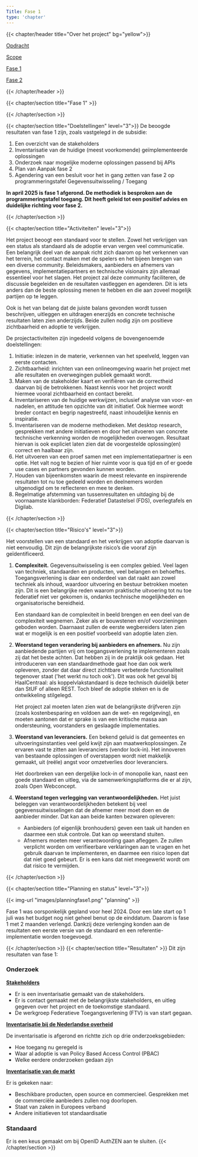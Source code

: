 ```yaml
---
Title: Fase 1
type: 'chapter'
---
```


{{< chapter/header title="Over het project" bg="yellow">}}

<div class="utrecht-paragraph pt-1 sub-navigation-tab">
   <p>
      <a href="../opdracht">Opdracht</a> 
   </p>
</div>
<div class="utrecht-paragraph pt-1 sub-navigation-tab">
   <p>
      <a href="../scope">Scope</a>
   </p>
</div>
<div class="sub-navigation-tab-selected utrecht-paragraph pt-1 sub-navigation-tab">
   <p>
      <a href="../fase1">Fase 1</a> 
   </p>
</div>
<div class="utrecht-paragraph pt-1 sub-navigation-tab">
   <p>
      <a href="../fase2">Fase 2</a>
   </p>
</div>
{{< /chapter/header >}}

{{< chapter/section title="Fase 1" >}}

{{< /chapter/section >}}


{{< chapter/section title="Doelstellingen" level="3">}}
De beoogde resultaten van fase 1 zijn, zoals vastgelegd in de subsidie:

1.	Een overzicht van de stakeholders
2.	Inventarisatie van de huidige (meest voorkomende) geïmplementeerde oplossingen
3.	Onderzoek naar mogelijke moderne oplossingen passend bij APIs
4.	Plan van Aanpak fase 2
5.	Agendering van een besluit voor het in gang zetten van fase 2 op programmeringstafel Gegevensuitwisseling / Toegang

**In april 2025 is fase 1 afgerond. De methodiek is besproken aan de programmeringstafel toegang. Dit heeft geleid tot een positief advies en duidelijke richting voor fase 2.**

{{< /chapter/section >}}

{{< chapter/section title="Activiteiten" level="3">}}

Het project beoogt een standaard voor te stellen. Zowel het verkrijgen van een status als standaard
als de adoptie ervan vergen veel communicatie. Een belangrijk deel van de aanpak richt zich daarom op
het verkennen van het terrein, het contact maken met de spelers en het bijeen brengen van een
diverse community. Beleidsmakers, aanbieders en afnemers van gegevens, implementatiepartners en technische
visionairs zijn allemaal essentieel voor het slagen. Het project zal deze community faciliteren, de
discussie begeleiden en de resultaten vastleggen en agenderen. Dit is iets anders dan
de beste oplossing menen te hebben en die aan zoveel mogelijk partijen op te leggen.

Ook is het van belang dat de juiste balans gevonden wordt tussen beschrijven, uitleggen en uitdragen
enerzijds en concrete technische resultaten laten zien anderzijds. Beide zullen nodig zijn om
positieve zichtbaarheid en adoptie te verkrijgen.

De projectactiviteiten zijn ingedeeld volgens de bovengenoemde doelstellingen:

1. Initiatie: inlezen in de materie, verkennen van het speelveld, leggen van eerste contacten.
2. Zichtbaarheid: inrichten van een onlineomgeving waarin het project met alle resultaten en overwegingen publiek gemaakt wordt.
3. Maken van de stakeholder kaart en verifiëren van de correctheid daarvan bij de betrokkenen. Naast kennis voor het
   project wordt hiermee vooral zichtbaarheid en contact bereikt.
4. Inventariseren van de huidige werkwijzen, inclusief analyse van voor- en nadelen, en attitude ten opzichte van dit initiatief.
   Ook hiermee wordt breder contact en begrip nagestreefd, naast inhoudelijke kennis en inspiratie.
5. Inventariseren van de moderne methodieken. Met desktop research, gesprekken met andere initiatieven en door het uitvoeren
   van concrete technische verkenning worden de mogelijkheden overwogen. Resultaat hiervan is ook expliciet laten
   zien dat de voorgestelde oplossing(en) correct en haalbaar zijn.
6. Het uitvoeren van een proef samen met een implementatiepartner is een optie. Het valt nog te bezien of hier ruimte
   voor is qua tijd en of er goede use cases en partners gevonden kunnen worden.
7. Houden van bijeenkomsten waarin de meest relevante en inspirerende resultaten tot nu toe gedeeld worden en deelnemers worden uitgenodigd om te reflecteren en mee te denken.
8. Regelmatige afstemming van tussenresultaten en uitdaging bij de voornaamste klankborden: Federatief Datastelsel (FDS), overlegtafels en
   Digilab.

{{< /chapter/section >}}


{{< chapter/section title="Risico's" level="3">}}

Het voorstellen van een standaard en het verkrijgen van adoptie daarvan is niet eenvoudig. Dit zijn de belangrijkste risico’s die vooraf zijn geïdentificeerd.

1. **Complexiteit.**
   Gegevensuitwisseling is een complex gebied. Veel lagen van techniek, standaarden en producten, veel belangen en behoeftes.
   Toegangsverlening is daar een onderdeel van dat raakt aan zowel techniek als inhoud, waardoor uitvoering en bestuur
   betrokken moeten zijn. Dit is een belangrijke reden waarom praktische uitvoering tot nu toe federatief niet ver gekomen is,
   ondanks technische mogelijkheden en organisatorische bereidheid.

   Een standaard kan de complexiteit in beeld brengen en een deel van de complexiteit wegnemen. Zeker als er
   bouwstenen en/of voorzieningen geboden worden. Daarnaast zullen de eerste wegbereiders laten zien wat er mogelijk is
   en een positief voorbeeld van adoptie laten zien.

2. **Weerstand tegen verandering bij aanbieders en afnemers.**
   Nu zijn aanbiedende partijen vrij om toegangsverlening te implementeren zoals zij dat het beste achten. Dat hebben zij in de praktijk ook gedaan.
   Het introduceren van een standaardmethode gaat hoe dan ook werk opleveren, zonder dat daar direct zichtbare verbeterde
   functionaliteit tegenover staat ('het werkt nu toch ook'). Dit was ook het geval bij HaalCentraal: als koppelvlakstandaard
   is deze technisch duidelijk beter dan StUF of alleen REST. Toch bleef de adoptie steken en is de ontwikkeling stilgelegd.

   Het project zal moeten laten zien wat de belangrijkste drijfveren zijn (zoals kostenbesparing en voldoen aan de wet- en regelgeving),
   en moeten aantonen dat er sprake is van een kritische massa aan ondersteuning, voorstanders en geslaagde implementaties.
   
4. **Weerstand van leveranciers.**
   Een bekend geluid is dat gemeentes en uitvoeringsinstanties veel geld kwijt zijn aan maatwerkoplossingen. Ze ervaren vast te zitten
   aan leveranciers (vendor lock-in). Het innoveren van bestaande oplossingen of overstappen wordt niet makkelijk gemaakt,
   uit (reële) angst voor omzetverlies door leveranciers.

   Het doorbreken van een dergelijke lock-in of monopolie kan, naast een goede standaard en uitleg, via de samenwerkingsplatforms die er
   al zijn, zoals Open Webconcept.

5. **Weerstand tegen verlegging van verantwoordelijkheden.**
   Het juist beleggen van verantwoordelijkheden betekent bij veel gegevensuitwisselingen dat de afnemer meer moet doen en de aanbieder minder.
   Dat kan aan beide kanten bezwaren opleveren:

   - Aanbieders (of eigenlijk bronhouders) geven een taak uit handen en daarmee een stuk controle. Dat kan op weerstand stuiten.
   - Afnemers moeten meer verantwoording gaan afleggen. Ze zullen verplicht worden om verifieerbare verklaringen aan te vragen
     en het gebruik daarvan te implementeren, en daarmee een risico lopen dat dat niet goed gebeurt. Er is een kans dat niet meegewerkt
     wordt om dat risico te vermijden.

{{< /chapter/section >}}

{{< chapter/section title="Planning en status" level="3">}}

{{< img-url "images/planningfase1.png" "planning" >}}

Fase 1 was oorsponkelijk gepland voor heel 2024. Door een late start op 1 juli was het budget nog niet geheel benut op de einddatum.
Daarom is fase 1 met 2 maanden verlengd. Dankzij deze verlenging konden aan de resultaten een eerste versie van de standaard en een referentie-implementatie worden toegevoegd.

{{< /chapter/section >}}
{{< chapter/section title="Resultaten" >}}
Dit zijn resultaten van fase 1:

### Onderzoek

**[Stakeholders](/ftv/onderzoek/status_nl_overheid/stakeholders)**
- Er is een inventarisatie gemaakt van de stakeholders.
- Er is contact gemaakt met de belangrijkste stakeholders, en uitleg gegeven over het project en de toekomstige standaard.
- De werkgroep Federatieve Toegangsverlening (FTV) is van start gegaan.

**[Inventarisatie bij de Nederlandse overheid](/ftv/onderzoek/status_nl_overheid/)**

De inventarisatie is afgerond en richtte zich op drie onderzoeksgebieden:
- Hoe toegang nu geregeld is
- Waar al adoptie is van Policy Based Access Control (PBAC)
- Welke eerdere onderzoeken gedaan zijn

**[Inventarisatie van de markt](/ftv/onderzoek/status_techniek/producten)**

Er is gekeken naar:
- Beschikbare producten, open source en commercieel. Gesprekken met de commerciële aanbieders zullen nog doorlopen.
- Staat van zaken in Europees verband
- Andere initiatieven tot standaardisatie

### Standaard

Er is een keus gemaakt om bij OpenID AuthZEN aan te sluiten. 
{{< /chapter/section >}}
